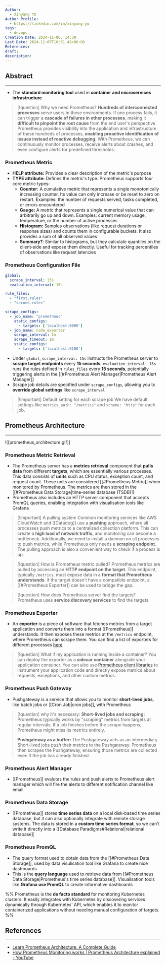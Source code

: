 ```yaml
---
Author:
  - Xinyang YU
Author Profile:
  - https://linkedin.com/in/xinyang-yu
tags:
  - devops
Creation Date: 2024-11-06, 14:39
Last Date: 2024-11-07T16:51:48+08:00
References: 
draft: 
description: 
---
```

## Abstract
---
- The **standard monitoring tool** used in **container and microservices infrastructure**

>[!question] Why we need Prometheus?
> **Hundreds of interconnected processes** serve users in these environments. If one process fails, it can trigger a **cascade of failures in other processes**, making it **difficult to pinpoint the root cause** from the end user's perspective. Prometheus provides visibility into the application and infrastructure of these hundreds of processes, **enabling proactive identification of issues instead of reactive debugging**. With Prometheus, we can continuously monitor processes, receive alerts about crashes, and even configure alerts for predefined thresholds.

### Prometheus Metric
- **HELP attribute:** Provides a clear description of the metric's purpose
- **TYPE attribute:** Defines the metric's type. Prometheus supports four core metric types:
	- **Counter:** A cumulative metric that represents a single monotonically increasing counter. Its value can only increase or be reset to zero on restart. Examples: the number of requests served, tasks completed, or errors encountered
	- **Gauge:** A metric that represents a single numerical value that can arbitrarily go up and down. Examples: current memory usage, temperature, or the number of active processes
	- **Histogram:** Samples observations (like request durations or response sizes) and counts them in configurable buckets. It also provides a sum of all observed values
	- **Summary?**: Similar to histograms, but they calculate quantiles on the client-side and expose them directly. Useful for tracking percentiles of observations like request latencies

### Prometheus Configuration File
```yaml
global:
  scrape_interval: 15s
  evaluation_interval: 15s

rule_files:
  - "first.rules"
  - "second.rules"

scrape_configs:
  - job_name: "prometheus"
    static_configs:
      - targets: ['localhost:9090']
  - job_name: node_exporter
    scrape_interval: 1m
    scrape_timeout: 1m
    static_configs:
      - targets: ['localhost:9100']
```


- Under `global`, `scrape_interval: 15s` instructs the Prometheus server to **scrape target endpoints** every **15 seconds**. `evaluation_interval: 15s` runs the rules defined in `rules_files` every **15 seconds**, potentially triggering alerts in the [[#Prometheus Alert Manager|Prometheus Alert Manager]]
- Scrape job details are specified under `scrape_configs`, allowing you to **override global settings** like `scrape_interval`

>[!important] Default setting for each scrape job
> We have default settings like `metrics_path: "/metrics"` and `scheme: "http"` for each job.

## Prometheus Architecture
---
![[prometheus_architecture.gif]]

### Prometheus Metric Retrieval
- The Prometheus server has a **metrics retrieval** component that **pulls data** from different **targets**, which are essentially various processes. This data consists of **units** such as CPU status, exception count, and request count. These units are considered [[#Prometheus Metric]] when monitored by Prometheus. The metrics are then stored in the [[#Prometheus Data Storage|time-series database (TSDB)]]
- Prometheus also includes an HTTP server component that accepts PromQL queries, enabling integration with visualisation tools like Grafana

>[!important] A pulling system
> Common monitoring services like AWS CloudWatch and [[Datadog]] use a **pushing** approach, where all processes push metrics to a centralized collection platform. This can create a **high load of network traffic**, and monitoring can become a bottleneck. Additionally, we need to install a daemon on all processes to push metrics, while Prometheus only needs a **scraping endpoint**. The pulling approach is also a convenient way to check if a process is up.

>[!question] How is Prometheus metric pulled?
> Prometheus metrics are pulled by accessing an **HTTP endpoint on the target**. This endpoint, typically `/metrics`, must expose data in a **format that Prometheus understands**. If the target doesn't have a compatible endpoint, a [[#Prometheus Exporter]] can be used to bridge the gap.

>[!question] How does Prometheus server find the targets?
> Prometheus uses **service discovery services** to find the targets.



### Prometheus Exporter
- An **exporter** is a piece of software that fetches metrics from a target application and converts them into a format [[Prometheus]] understands. It then exposes these metrics at the `/metrics` endpoint, where Prometheus can scrape them. You can find a list of exporters for different processes [here](https://prometheus.io/docs/instrumenting/exporters/)

>[!question] What if my application is running inside a container?
> You can deploy the exporter as a **sidecar container** alongside your application container. You can also use [Prometheus client libraries](https://prometheus.io/docs/instrumenting/clientlibs/) to instrument your application code and directly expose metrics about requests, exceptions, and other custom metrics.


### Prometheus Push Gateway
- Pushgateway is a service that allows you to monitor **short-lived jobs**, like batch jobs or [[Cron Job|cron jobs]], with Prometheus

> [!question] why it's necessary:
> **Short-lived jobs and scraping:** Prometheus typically works by "scraping" metrics from targets at regular intervals. If a job finishes before the scrape happens, Prometheus might miss its metrics entirely.
> 
> **Pushgateway as a buffer:** The Pushgateway acts as an intermediary. Short-lived jobs *push* their metrics to the Pushgateway. Prometheus then scrapes the Pushgateway, ensuring those metrics are collected even if the job has already finished.


### Prometheus Alert Manager
- [[Prometheus]] evalutes the rules and push alerts to Prometheus alert manager which will fire the alerts to different notification channel like email 

### Prometheus Data Storage
- [[Prometheus]] stores **time series data** on a local disk-based time series database, but it can also optionally integrate with remote storage systems. The data is stored in a **custom time series format**, so we can't write it directly into a [[Database Paradigms#Relational|relational database]]

### Prometheus PromQL
- The query format used to obtain data from the [[#Prometheus Data Storage]], used by data visulisation tool like Grafana to create nice dashboards
- This is the **query language** used to retrieve data from [[#Prometheus Data Storage|Prometheus's time series database]]. Visualisation tools like **Grafana use PromQL** to create informative dashboards

%% Prometheus is the **de facto standard** for monitoring Kubernetes clusters. It easily integrates with Kubernetes by discovering services dynamically through Kubernetes' API, which enables it to monitor containerized applications without needing manual configuration of targets. %%


## References
---
- [Learn Prometheus Architecture: A Complete Guide](https://devopscube.com/prometheus-architecture/)
- [How Prometheus Monitoring works | Prometheus Architecture explained - YouTube](https://youtu.be/h4Sl21AKiDg?si=VlmLtxKRhGfGCrxZ)
